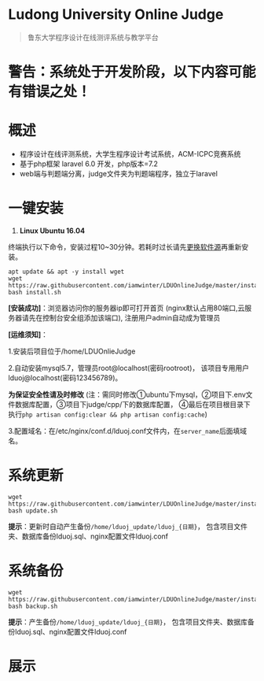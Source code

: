 Ludong University Online Judge
===
  > 鲁东大学程序设计在线测评系统与教学平台 



# 警告：系统处于开发阶段，以下内容可能有错误之处！

# 概述

  - 程序设计在线评测系统，大学生程序设计考试系统，ACM-ICPC竞赛系统
  - 基于php框架 laravel 6.0 开发，php版本=7.2
  - web端与判题端分离，judge文件夹为判题端程序，独立于laravel

# 一键安装
  
  1. **Linux Ubuntu 16.04**
   
  终端执行以下命令，安装过程10~30分钟。若耗时过长请先<a href="https://blog.csdn.net/winter2121/article/details/103335319" target="_blank">更换软件源</a>再重新安装。
  ```
  apt update && apt -y install wget
  wget https://raw.githubusercontent.com/iamwinter/LDUOnlineJudge/master/install/ubuntu16.04/install.sh
  bash install.sh
  ```
  
  **[安装成功]**：浏览器访问你的服务器ip即可打开首页
  (nginx默认占用80端口,云服务器请先在控制台安全组添加该端口),
  注册用户admin自动成为管理员
  
  **[运维须知]**： 
  
  1.安装后项目位于/home/LDUOnlieJudge
  
  2.自动安装mysql5.7，管理员root@localhost(密码rootroot)，
  该项目专用用户lduoj@localhost(密码123456789)。
  
  **为保证安全性请及时修改**
  (注：需同时修改①ubuntu下mysql，②项目下.env文件数据库配置，③项目下judge/cpp/下的数据库配置，
  ④最后在项目根目录下执行`php artisan config:clear && php artisan config:cache`)
  
  3.配置域名：在/etc/nginx/conf.d/lduoj.conf文件内，在`server_name`后面填域名。


# 系统更新
  ```
  wget https://raw.githubusercontent.com/iamwinter/LDUOnlineJudge/master/install/ubuntu16.04/update.sh
  bash update.sh
  ```
  **提示**：更新时自动产生备份`/home/lduoj_update/lduoj_{日期}`，
  包含项目文件夹、数据库备份lduoj.sql、nginx配置文件lduoj.conf

# 系统备份
  ```
  wget https://raw.githubusercontent.com/iamwinter/LDUOnlineJudge/master/install/ubuntu16.04/backup.sh
  bash backup.sh
  ```
  **提示**：产生备份`/home/lduoj_update/lduoj_{日期}`，
  包含项目文件夹、数据库备份lduoj.sql、nginx配置文件lduoj.conf


# 展示

